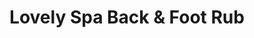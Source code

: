 ---
title: "Lovely Spa Back & Foot Rub"
url: /astoria/lovely-spa-back-und-foot-rub/
shop: Massage
---